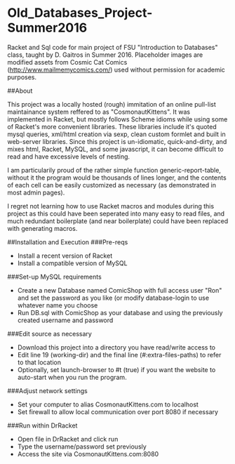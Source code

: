 # Old_Databases_Project-Summer2016
Racket and Sql code for main project of FSU "Introduction to Databases" class, taught by D. Gaitros in Summer 2016.
Placeholder images are modified assets from Cosmic Cat Comics (http://www.mailmemycomics.com/) used without permission for academic purposes.

##About

This project was a locally hosted (rough) immitation of an online pull-list maintainance system reffered to as "CosmonautKittens".  It was implemented in Racket, but mostly follows Scheme idioms while using some of Racket's more convenient libraries.  These libraries include it's quoted mysql queries, xml/html creation via sexp, clean custom formlet and built in web-server libraries.  Since this project is un-idiomatic, quick-and-dirty, and mixes html, Racket, MySQL, and some javascript, it can become difficult to read and have excessive levels of nesting.

I am particularily proud of the rather simple function generic-report-table, without it the program would be thousands of lines longer, and the contents of each cell can be easily customized as necessary (as demonstrated in most admin pages).

I regret not learning how to use Racket macros and modules during this project as this could have been seperated into many easy to read files, and much redundant boilerplate (and near boilerplate) could have been replaced with generating macros.

##Installation and Execution
###Pre-reqs
* Install a recent version of Racket
* Install a compatible version of MySQL

###Set-up MySQL requirements
* Create a new Database named ComicShop with full access user "Ron" and set the password as you like (or modify database-login to use whatever name you choose
* Run DB.sql with ComicShop as your database and using the previously created username and password

###Edit source as necessary
* Download this project into a directory you have read/write access to
* Edit line 19 (working-dir) and the final line (#:extra-files-paths) to refer to that location
* Optionally, set launch-browser to #t (true) if you want the website to auto-start when you run the program.

###Adjust network settings
* Set your computer to alias CosmonautKittens.com to localhost
* Set firewall to allow local communication over port 8080 if necessary

###Run within DrRacket
* Open file in DrRacket and click run
* Type the username/password set previously
* Access the site via CosmonautKittens.com:8080
